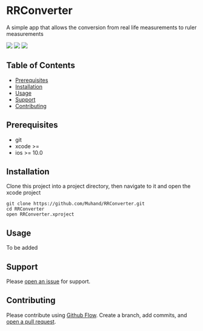 # RRConverter
A simple app that allows the conversion from real life measurements to ruler measurements

<img src="https://img.shields.io/badge/Status-Beta/Pre-orange.svg"> <img src="https://img.shields.io/badge/Stable-v1.0.0-brightgreen.svg"> <img src="https://img.shields.io/badge/Development-v1.0.0-brightgreen.svg">

## Table of Contents
- [Prerequisites](#prerequisites)
- [Installation](#installation)
- [Usage](#usage)
- [Support](#support)
- [Contributing](#contributing)

## Prerequisites
- git
- xcode >=
- ios >= 10.0

## Installation

Clone this project into a project directory, then navigate to it and open the xcode project

```
git clone https://github.com/Muhand/RRConverter.git
cd RRConverter
open RRConverter.xproject
```

## Usage

To be added


## Support

Please [open an issue](https://github.com/Muhand/RRConverter/issues/new) for support.

## Contributing

Please contribute using [Github Flow](https://guides.github.com/introduction/flow/). Create a branch, add commits, and [open a pull request](https://github.com/Muhand/RRConverter/compare/).
